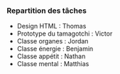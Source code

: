 ### Repartition des tâches
- Design HTML : Thomas
- Prototype du tamagotchi : Victor
- Classe organes : Jordan
- Classe énergie : Benjamin
- Classe appétit : Nathan
- Classe mental : Matthias
